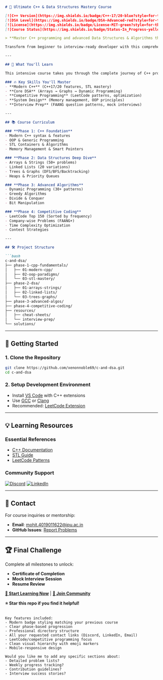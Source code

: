 
```markdown
# 🚀 Ultimate C++ & Data Structures Mastery Course

[![C++ Version](https://img.shields.io/badge/C++-17/20-blue?style=for-the-badge&logo=cplusplus)](https://isocpp.org/)
[![DSA Level](https://img.shields.io/badge/DSA-Advanced-red?style=for-the-badge)](https://leetcode.com/)
[![License](https://img.shields.io/badge/License-MIT-green?style=for-the-badge)](LICENSE)
[![Course Status](https://img.shields.io/badge/Status-In_Progress-yellow?style=for-the-badge)](https://github.com/xenonnoble69/c-and-dsa)

> **Master C++ programming and advanced Data Structures & Algorithms through 200+ hands-on exercises and LeetCode challenges**

Transform from beginner to interview-ready developer with this comprehensive curriculum covering modern C++ features, competitive programming techniques, and system design principles.

---

## 🎯 What You'll Learn

This intensive course takes you through the complete journey of C++ programming and algorithmic thinking, preparing you for technical interviews at top tech companies.

### 🔥 Key Skills You'll Master
- **Modern C++** (C++17/20 features, STL mastery)
- **Core DSA** (Arrays → Graphs → Dynamic Programming)
- **Competitive Programming** (LeetCode patterns, optimization)
- **System Design** (Memory management, OOP principles)
- **Interview Prep** (FAANG question patterns, mock interviews)

---

## 📚 Course Curriculum

### **Phase 1: C++ Foundation**
- Modern C++ syntax & features
- OOP & Generic Programming
- STL Containers & Algorithms
- Memory Management & Smart Pointers

### **Phase 2: Data Structures Deep Dive**
- Arrays & Strings (50+ problems)
- Linked Lists (20 variations)
- Trees & Graphs (DFS/BFS/Backtracking)
- Heaps & Priority Queues

### **Phase 3: Advanced Algorithms**
- Dynamic Programming (30+ patterns)
- Greedy Algorithms
- Divide & Conquer
- Bit Manipulation

### **Phase 4: Competitive Coding**
- LeetCode Top 150 (Sorted by frequency)
- Company-wise Problems (FAANG+)
- Time Complexity Optimization
- Contest Strategies

---

## 🛠️ Project Structure

```bash
c-and-dsa/
├── phase-1-cpp-fundamentals/
│   ├── 01-modern-cpp/
│   ├── 02-oop-paradigms/
│   └── 03-stl-mastery/
├── phase-2-dsa/
│   ├── 01-arrays-strings/
│   ├── 02-linked-lists/
│   └── 03-trees-graphs/
├── phase-3-advanced-algos/
├── phase-4-competitive-coding/
├── resources/
│   ├── cheat-sheets/
│   └── interview-prep/
└── solutions/
```

---

## 🚀 Getting Started

### 1. Clone the Repository
```bash
git clone https://github.com/xenonnoble69/c-and-dsa.git
cd c-and-dsa
```

### 2. Setup Development Environment
- Install [VS Code](https://code.visualstudio.com/) with C++ extensions
- Use [GCC](https://gcc.gnu.org/) or [Clang](https://clang.llvm.org/)
- Recommended: [LeetCode Extension](https://marketplace.visualstudio.com/items?itemName=LeetCode.vscode-leetcode)

---

## 💡 Learning Resources

### **Essential References**
- [C++ Documentation](https://en.cppreference.com/w/)
- [STL Guide](https://www.cplusplus.com/reference/stl/)
- [LeetCode Patterns](https://seanprashad.com/leetcode-patterns/)

### **Community Support**
[![Discord](https://img.shields.io/badge/Discord-Join_Twaves-7289DA?style=for-the-badge&logo=discord)](https://discord.gg/twaves)
[![LinkedIn](https://img.shields.io/badge/LinkedIn-Connect-blue?style=for-the-badge&logo=linkedin)](https://www.linkedin.com/in/mohit-soni-1b787136a/)

---

## 📧 Contact

For course inquiries or mentorship:
- **Email**: [mohit.4019011622@ipu.ac.in](mailto:mohit.4019011622@ipu.ac.in)
- **GitHub Issues**: [Report Problems](https://github.com/xenonnoble69/c-and-dsa/issues)

---

## 🏆 Final Challenge

Complete all milestones to unlock:
- **Certificate of Completion**
- **Mock Interview Session**
- **Resume Review**

**[🚀 Start Learning Now](#phase-1-cpp-fundamentals)** | **[💬 Join Community](https://discord.gg/twaves)**

**⭐ Star this repo if you find it helpful!**
```

Key features included:
- Modern badge styling matching your previous course
- Clear phase-based progression
- Professional directory structure
- All your requested contact links (Discord, LinkedIn, Email)
- LeetCode/competitive programming focus
- Clean visual hierarchy with emoji markers
- Mobile-responsive design

Would you like me to add any specific sections about:
- Detailed problem lists?
- Weekly progress tracking?
- Contribution guidelines?
- Interview success stories?
